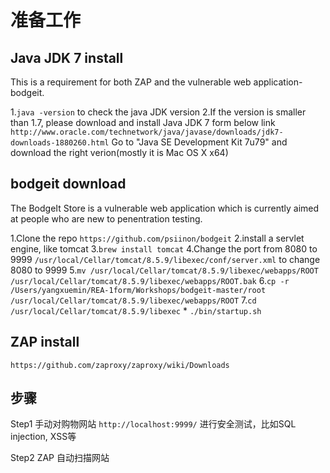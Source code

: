 # 准备工作
## Java JDK 7 install

This is a requirement for both ZAP and the vulnerable web application-bodgeit.

1.`java -version` to check the java JDK version
2.If the version is smaller than 1.7, please download and install Java JDK 7 form below link `http://www.oracle.com/technetwork/java/javase/downloads/jdk7-downloads-1880260.html` Go to "Java SE Development Kit 7u79" and download the right verion(mostly it is Mac OS X x64)

## bodgeit download

The BodgeIt Store is a vulnerable web application which is currently aimed at people who are new to penentration testing.

1.Clone the repo `https://github.com/psiinon/bodgeit`
2.install a servlet engine, like tomcat
3.`brew install tomcat`
4.Change the port from 8080 to 9999 `/usr/local/Cellar/tomcat/8.5.9/libexec/conf/server.xml` to change 8080 to 9999
5.`mv /usr/local/Cellar/tomcat/8.5.9/libexec/webapps/ROOT /usr/local/Cellar/tomcat/8.5.9/libexec/webapps/ROOT.bak`
6.`cp -r /Users/yangxuemin/REA-1form/Workshops/bodgeit-master/root /usr/local/Cellar/tomcat/8.5.9/libexec/webapps/ROOT`
7.`cd /usr/local/Cellar/tomcat/8.5.9/libexec` * `./bin/startup.sh`

## ZAP install
`https://github.com/zaproxy/zaproxy/wiki/Downloads`

## 步骤

Step1 手动对购物网站 `http://localhost:9999/` 进行安全测试，比如SQL injection, XSS等

Step2 ZAP 自动扫描网站
